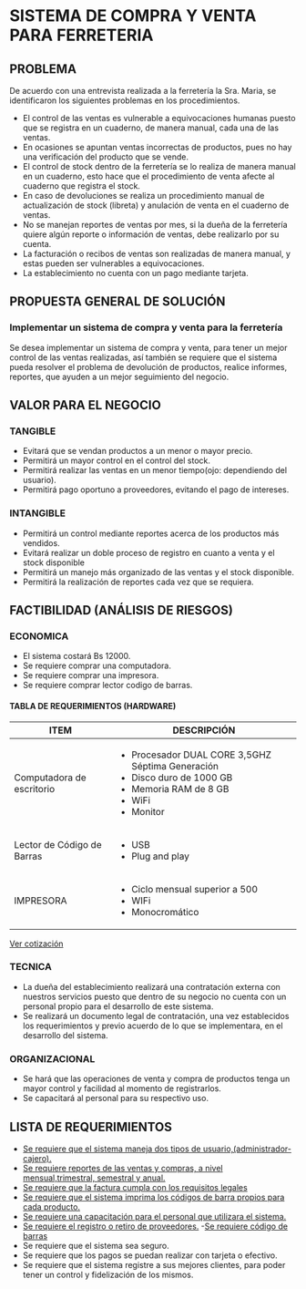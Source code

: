 # **SISTEMA DE COMPRA Y VENTA PARA FERRETERIA**

## PROBLEMA 
De acuerdo con una entrevista realizada a la ferretería la Sra. Maria, se identificaron los siguientes problemas en los procedimientos.

- El control de las ventas es vulnerable a equivocaciones humanas puesto que se registra en un cuaderno, de manera manual, cada una de las ventas.
- En ocasiones se apuntan ventas incorrectas de productos, pues no hay una verificación del producto que se vende.
- El control de stock dentro de la ferretería se lo realiza de manera manual en un cuaderno, esto hace que el procedimiento de venta afecte al cuaderno que registra el stock.
- En caso de devoluciones se realiza un procedimiento manual de actualización de stock (libreta) y anulación de venta en el cuaderno de ventas.
- No se manejan reportes de ventas por mes, si la dueña de la ferretería quiere algún reporte o información de ventas, debe realizarlo por su cuenta.
- La facturación o recibos de ventas son realizadas de manera manual, y estas pueden ser vulnerables a equivocaciones.
- La establecimiento no cuenta con un pago mediante tarjeta.

## PROPUESTA GENERAL DE SOLUCIÓN
### Implementar un sistema de compra y venta para la ferretería

Se desea implementar un sistema de compra y venta, para tener un mejor control de las ventas realizadas, así también se requiere que el sistema pueda resolver el problema de devolución de productos, realice informes, reportes, que ayuden a un mejor seguimiento del negocio.



## VALOR PARA EL NEGOCIO

### TANGIBLE
- Evitará que se vendan productos a un menor o mayor precio.
- Permitirá un mayor control en el control del stock.
- Permitirá realizar las ventas en un menor tiempo(ojo: dependiendo del usuario).
- Permitirá pago oportuno a proveedores, evitando el pago de intereses.

 
### INTANGIBLE
- Permitirá un control mediante reportes acerca de los productos más vendidos.
- Evitará realizar un doble proceso de registro en cuanto a  venta y el stock disponible
- Permitirá un manejo más organizado de las ventas y el stock disponible.
- Permitirá la realización de reportes cada vez que se requiera. 


## FACTIBILIDAD (ANÁLISIS DE RIESGOS)

### ECONOMICA
- El sistema costará Bs 12000.
- Se requiere comprar una computadora.
- Se requiere comprar una impresora.
- Se requiere comprar lector codigo de barras.
#### TABLA DE REQUERIMIENTOS (HARDWARE)

ITEM         | DESCRIPCIÓN
------------ | ------------
Computadora de escritorio |  <ul><li>Procesador DUAL CORE 3,5GHZ Séptima Generación</li><li>Disco duro de 1000 GB</li><li>Memoria RAM de 8 GB</li><li>WiFi</li><li>Monitor</li></ul>
Lector de Código de Barras | <ul><li>USB</li> <li>Plug and play</li></ul>  
IMPRESORA | <ul><li> Ciclo mensual superior a 500</li><li>WIFi</li><li>Monocromático</li></ul>

[Ver cotización](https://github.com/Fernando23296/rfp/issues/9)
### TECNICA
- La dueña del establecimiento realizará una contratación externa con nuestros servicios puesto que dentro de su negocio no cuenta con un personal propio para el desarrollo de este sistema.
- Se realizará un documento legal de contratación, una vez establecidos los requerimientos y previo acuerdo de lo que se implementara, en el desarrollo del sistema. 


### ORGANIZACIONAL
- Se hará que las operaciones de venta y compra de productos tenga un mayor control y facilidad al momento de registrarlos.
- Se capacitará al personal para su respectivo uso.

## LISTA DE REQUERIMIENTOS
- [Se requiere que el sistema maneja dos tipos de usuario,(administrador-cajero).](https://github.com/Fernando23296/rfp/issues/2)
- [Se requiere reportes de las ventas y compras, a nivel mensual,trimestral, semestral y anual.](https://github.com/Fernando23296/rfp/issues/3)
- [Se requiere que la factura cumpla con los requisitos legales](https://github.com/Fernando23296/rfp/issues/4)
- [Se requiere que el sistema imprima los códigos de barra propios para cada producto.](https://github.com/Fernando23296/rfp/issues/5)
- [Se requiere una capacitación para el personal que utilizara el sistema.](https://github.com/Fernando23296/rfp/issues/6)
- [Se requiere el registro o retiro de proveedores.](https://github.com/Fernando23296/rfp/issues/)
-[Se requiere código de barras](https://github.com/Fernando23296/rfp/issues/10)
- Se requiere que el sistema sea seguro.
- Se requiere que los pagos se puedan realizar con tarjeta o efectivo.
- Se requiere que el sistema registre a sus mejores clientes, para poder tener un control y fidelización de los mismos.




